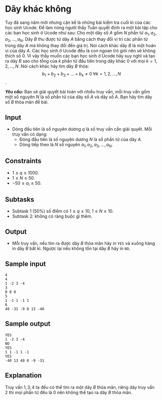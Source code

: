 # Dãy khác không

Tuy đã sang năm mới nhưng cận kề là những bài kiểm tra cuối kì của các học sinh Ucode. Để làm nóng người thầy Tuân quyết định ra một bài tập cho các bạn học sinh ở Ucode như sau: Cho một dãy số $A$ gồm $N$ phần tử $a_1, a_2, a_3, \dots, a_N$. Dãy $B$ thu được từ dãy $A$ bằng cách thay đổi vị trí các phần tử trong dãy $A$ mà không thay đổi đến giá trị. Nói cách khác dãy $B$ là một hoán vị của dãy $A$. Các học sinh ở Ucode đều là con ngoan trò giỏi nên sẽ không thích số $0$. Vì vậy thầy muốn các bạn học sinh ở Ucode hãy suy nghĩ và tạo ra dãy $B$ sao cho tổng của $k$ phần tử đầu tiên trong dãy khác $0$ với mọi $k = 1, 2, \dots, N$. Nói cách khác hãy tìm dãy $B$ thỏa:
$$b_1 + b_2 + b_3 + \dots + b_k \neq 0 \; \forall k = 1, 2, \dots, N$$.

***Yêu cầu:*** Bạn sẽ giải quyết bài toán với nhiều truy vấn, mỗi truy vấn gồm một số nguyên $N$ là số phần tử của dãy số $A$ và dãy số $A$. Bạn hãy tìm dãy số $B$ thỏa mãn đề bài.

## Input

- Dòng đầu tiên là số nguyên dương $q$ là số truy vấn cần giải quyết. Mỗi truy vấn có dạng:
    - Đòng đầu tiên là số nguyên dương $N$ là số phần tử của dãy $A$.
    - Dòng tiếp theo là $N$ số nguyên $a_1, a_2, a_3, \dots, a_N$.

## Constraints

- $1 \le q \le 1000$.
- $1 \le N \le 50$.
- $-50 \le a_i \le 50$.

## Subtasks

- Subtask $1$ ($50\%$) số điểm có $1 \le q \le 10, \; 1 \le N \le 10$.
- Subtask $2$: không có ràng buộc gì thêm.

## Output

- Mỗi truy vấn, nếu tìm ra được dãy $B$ thỏa mãn hãy in `YES` và xuống hàng in dãy $B$ bất kì. Ngược lại nếu không tồn tại dãy $B$ hãy in `NO`.

## Sample input

```
4
4
1 -2 3 -4
3
0 0 0
5
1 -1 1 -1 1
6
40 -31 -9 0 13 -40
```

## Sample output

```
YES
1 -2 3 -4
NO
YES
1 1 -1 1 -1
YES
-40 13 40 0 -9 -31
```

## Explanation

Truy vấn $1, 3, 4$ ta đều có thể tìm ra một dãy $B$ thỏa mãn, riêng dãy truy vấn $2$ thì mọi phần tử đều là $0$ nên không thể tạo ra dãy $B$ thỏa mãn.